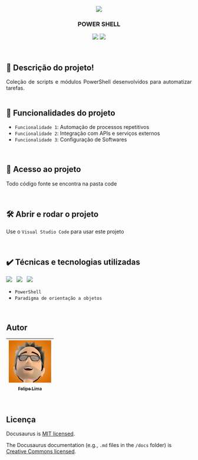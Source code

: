 <p align="center"><img src="https://cdn.jsdelivr.net/gh/devicons/devicon@latest/icons/powershell/powershell-original.svg" width="190" align="center"></p>
<h3 align="center">POWER SHELL</h3>
<p align="center">
<img src="https://img.shields.io/badge/STATUS-EM%20DESENVOLVIMENTO-2d4664">
<img src="https://img.shields.io/badge/PROJECT%20VERSION-1.0.0-000000">
</p>
<br>

## 📃 Descrição do projeto!


<p align="justify">
Coleção de scripts e módulos PowerShell desenvolvidos para automatizar tarefas.


<BR>

<BR>

## :hammer: Funcionalidades do projeto

- `Funcionalidade 1`: Automação de processos repetitivos
- `Funcionalidade 2`: Integração com APIs e serviços externos
- `Funcionalidade 3`: Configuração de Softwares

<BR>

## 📁 Acesso ao projeto

Todo código fonte se encontra na pasta code

<BR>

## 🛠️ Abrir e rodar o projeto

Use o ``Visual Studio Code`` para usar este projeto

<BR>

## ✔️ Técnicas e tecnologias utilizadas

<p align="justify">
<img width="86" src="https://cdn.jsdelivr.net/gh/devicons/devicon@latest/icons/powershell/powershell-original.svg">
&nbsp;&nbsp;<img width="90" src="https://cdn.jsdelivr.net/gh/devicons/devicon/icons/git/git-original.svg">
&nbsp;&nbsp;<img width="90" src="https://cdn.jsdelivr.net/gh/devicons/devicon/icons/vscode/vscode-original.svg">
</p>

- ``PowerShell``
- ``Paradigma de orientação a objetos``

<BR>

## Autor

| [<img src="https://github.com/felip3fl/felip3fl/blob/main/Material/Nick/nick1.jpg?raw=true" width=115><br><sub>Felipe Lima</sub>](https://github.com/felip3fl) | 
| :---: 
  
<BR>
  
## Licença

Docusaurus is [MIT licensed](./LICENSE).

The Docusaurus documentation (e.g., `.md` files in the `/docs` folder) is [Creative Commons licensed](./LICENSE-docs).
